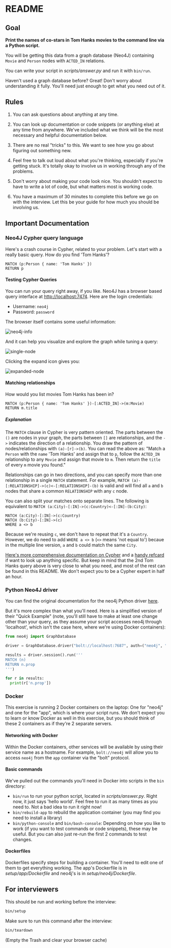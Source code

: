 # README

## Goal

**Print the names of co-stars in Tom Hanks movies to the command line via a Python script.**

You will be getting this data from a graph database (Neo4J) containing `Movie` and `Person` nodes with `ACTED_IN` relations.

You can write your script in *scripts/answer.py* and run it with `bin/run`.

Haven't used a graph database before? Great! Don't worry about understanding it fully. You'll need just enough to get what you need out of it.

## Rules

1. You can ask questions about anything at any time.

2. You can look up documentation or code snippets (or anything else) at any time from anywhere. We've included what we think will be the most necessary and helpful documentation below.

3. There are no real "tricks" to this. We want to see how you go about figuring out something new.

4. Feel free to talk out loud about what you're thinking, especially if you're getting stuck. It's totally okay to involve us in working through any of the problems.

5. Don't worry about making your code look nice. You shouldn't expect to have to write a lot of code, but what matters most is working code.

6. You have a maximum of 30 minutes to complete this before we go on with the interview. Let this be your guide for how much you should be involving us.

## Important Documentation

### Neo4J Cypher query language

Here's a crash course in Cypher, related to your problem. Let's start with a really basic query. How do you find 'Tom Hanks'?

```cypher
MATCH (p:Person { name: 'Tom Hanks' })
RETURN p
```

#### Testing Cypher Queries

You can run your query right away, if you like. Neo4J has a browser based query interface at [http://localhost:7474](http://localhost:7474). Here are the login credentials:

- Username: `neo4j`
- Password: `password`

The browser itself contains some useful information:

![neo4j-info](images/neo4j-info.png)

And it can help you visualize and explore the graph while tuning a query:

![single-node](images/single-node.png)

Clicking the expand icon gives you:

![expanded-node](images/expanded-node.png)

#### Matching relationships

How would you list movies Tom Hanks has been in?

```cypher
MATCH (p:Person { name: 'Tom Hanks' })-[:ACTED_IN]->(m:Movie)
RETURN m.title
```

##### Explanation

The `MATCH` clause in Cypher is very pattern oriented. The parts between the `()` are nodes in your graph, the parts between `[]` are relationships, and the `->` indicates the direction of a relationship. You draw the pattern of nodes/relationships with `(a)-[r]->(b)`. You can read the above as: "Match a `Person` with the `name` 'Tom Hanks' and assign that to `p`, follow the `ACTED_IN` relationship to any `Movie` and assign that movie to `m`. Then return the `title` of every `m` movie you found."

Relationships can go in two directions, and you can specify more than one relationship in a single `MATCH` statement. For example, `MATCH (a)-[:RELATIONSHIP]->(c)<-[:RELATIONSHIP]-(b)` is valid and will find all `a` and `b` nodes that share a common `RELATIONSHIP` with any `c` node.

You can also split your matches onto separate lines. The following is equivalent to `MATCH (a:City)-[:IN]->(c:Country)<-[:IN]-(b:City)`:

```cypher
MATCH (a:City)-[:IN]->(c:Country)
MATCH (b:City)-[:IN]->(c)
WHERE a <> b
```

Because we're reusing `c`, we don't have to repeat that it's a `Country`. However, we do need to add `WHERE a <> b` (`<>` means 'not equal to') becaue in the multiple line version, `a` and `b` could match the same `City`.

[Here's more comprehensive documentation on Cypher](https://neo4j.com/docs/developer-manual/3.4/cypher/) and a [handy refcard](https://neo4j.com/docs/cypher-refcard/3.4/) if want to look up anything specific. But keep in mind that the 2nd Tom Hanks query above is very close to what you need, and most of the rest can be found in this README. We don't expect you to be a Cypher expert in half an hour.

### Python Neo4J driver

You can find the original documentation for the neo4j Python driver [here](https://github.com/neo4j/neo4j-python-driver).

But it's more complex than what you'll need. Here is a simplified version of their "Quick Example" (note, you'll still have to make at least one change other than your query, as they assume your script accesses neo4j through 'localhost', which isn't the case here, where we're using Docker containers):

```python
from neo4j import GraphDatabase

driver = GraphDatabase.driver("bolt://localhost:7687", auth=("neo4j", "password"))

results = driver.session().run('''
MATCH (n)
RETURN n.prop
''')

for r in results:
  print(r['n.prop'])
```

### Docker

This exercise is running 2 Docker containers on the laptop: One for "neo4j" and one for the "app", which is where your script runs. We don't expect you to learn or know Docker as well in this exercise, but you should think of these 2 containers as if they're 2 separate servers.

#### Networking with Docker

Within the Docker containers, other services will be available by using their service name as a hostname. For example, `bolt://neo4j` will allow you to access `neo4j` from the `app` container via the "bolt" protocol.

#### Basic commands

We've pulled out the commands you'll need in Docker into scripts in the `bin` directory:

- `bin/run` to run your python script, located in *scripts/answer.py*. Right now, it just says 'hello world'. Feel free to run it as many times as you need to. Not a bad idea to run it right now!
- `bin/rebuild-app` to rebuild the application container (you may find you need to install a library)
- `bin/python-console` and `bin/bash-console`: Depending on how you like to work (if you want to test commands or code snippets), these may be useful. But you can also just re-run the first 2 commands to test changes.

#### Dockerfiles

Dockerfiles specify steps for building a container. You'll need to edit one of them to get everything working. The app's Dockerfile is in *setup/app/Dockerfile* and neo4j's is in *setup/neo4j/Dockerfile*.

## For interviewers

This should be run and working before the interview:

```bash
bin/setup
```

Make sure to run this command after the interview:

```bash
bin/teardown
```

(Empty the Trash and clear your browser cache)
